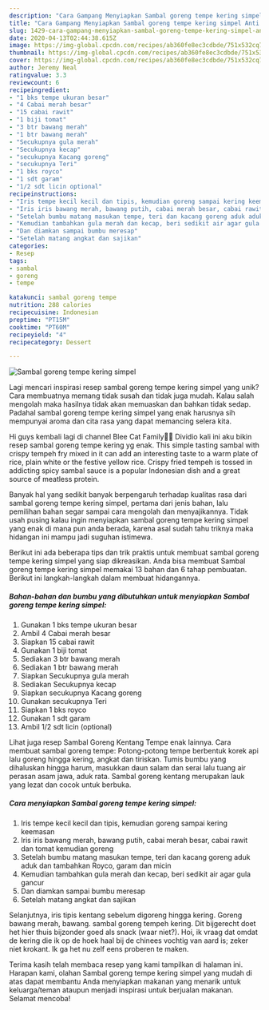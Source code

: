```yaml
---
description: "Cara Gampang Menyiapkan Sambal goreng tempe kering simpel Anti Gagal"
title: "Cara Gampang Menyiapkan Sambal goreng tempe kering simpel Anti Gagal"
slug: 1429-cara-gampang-menyiapkan-sambal-goreng-tempe-kering-simpel-anti-gagal
date: 2020-04-13T02:44:38.615Z
image: https://img-global.cpcdn.com/recipes/ab360fe8ec3cdbde/751x532cq70/sambal-goreng-tempe-kering-simpel-foto-resep-utama.jpg
thumbnail: https://img-global.cpcdn.com/recipes/ab360fe8ec3cdbde/751x532cq70/sambal-goreng-tempe-kering-simpel-foto-resep-utama.jpg
cover: https://img-global.cpcdn.com/recipes/ab360fe8ec3cdbde/751x532cq70/sambal-goreng-tempe-kering-simpel-foto-resep-utama.jpg
author: Jeremy Neal
ratingvalue: 3.3
reviewcount: 6
recipeingredient:
- "1 bks tempe ukuran besar"
- "4 Cabai merah besar"
- "15 cabai rawit"
- "1 biji tomat"
- "3 btr bawang merah"
- "1 btr bawang merah"
- "Secukupnya gula merah"
- "Secukupnya kecap"
- "secukupnya Kacang goreng"
- "secukupnya Teri"
- "1 bks royco"
- "1 sdt garam"
- "1/2 sdt licin optional"
recipeinstructions:
- "Iris tempe kecil kecil dan tipis, kemudian goreng sampai kering keemasan"
- "Iris iris bawang merah, bawang putih, cabai merah besar, cabai rawit dan tomat kemudian goreng"
- "Setelah bumbu matang masukan tempe, teri dan kacang goreng aduk aduk dan tambahkan Royco, garam dan micin"
- "Kemudian tambahkan gula merah dan kecap, beri sedikit air agar gula gancur"
- "Dan diamkan sampai bumbu meresap"
- "Setelah matang angkat dan sajikan"
categories:
- Resep
tags:
- sambal
- goreng
- tempe

katakunci: sambal goreng tempe 
nutrition: 288 calories
recipecuisine: Indonesian
preptime: "PT15M"
cooktime: "PT60M"
recipeyield: "4"
recipecategory: Dessert

---
```



![Sambal goreng tempe kering simpel](https://img-global.cpcdn.com/recipes/ab360fe8ec3cdbde/751x532cq70/sambal-goreng-tempe-kering-simpel-foto-resep-utama.jpg)

Lagi mencari inspirasi resep sambal goreng tempe kering simpel yang unik? Cara membuatnya memang tidak susah dan tidak juga mudah. Kalau salah mengolah maka hasilnya tidak akan memuaskan dan bahkan tidak sedap. Padahal sambal goreng tempe kering simpel yang enak harusnya sih mempunyai aroma dan cita rasa yang dapat memancing selera kita.

Hi guys kembali lagi di channel Blee Cat Family💛💛 Dividio kali ini aku bikin resep sambal goreng tempe kering yg enak. This simple tasting sambal with crispy tempeh fry mixed in it can add an interesting taste to a warm plate of rice, plain white or the festive yellow rice. Crispy fried tempeh is tossed in addicting spicy sambal sauce is a popular Indonesian dish and a great source of meatless protein.

Banyak hal yang sedikit banyak berpengaruh terhadap kualitas rasa dari sambal goreng tempe kering simpel, pertama dari jenis bahan, lalu pemilihan bahan segar sampai cara mengolah dan menyajikannya. Tidak usah pusing kalau ingin menyiapkan sambal goreng tempe kering simpel yang enak di mana pun anda berada, karena asal sudah tahu triknya maka hidangan ini mampu jadi suguhan istimewa.


Berikut ini ada beberapa tips dan trik praktis untuk membuat sambal goreng tempe kering simpel yang siap dikreasikan. Anda bisa membuat Sambal goreng tempe kering simpel memakai 13 bahan dan 6 tahap pembuatan. Berikut ini langkah-langkah dalam membuat hidangannya.

<!--inarticleads1-->

##### Bahan-bahan dan bumbu yang dibutuhkan untuk menyiapkan Sambal goreng tempe kering simpel:

1. Gunakan 1 bks tempe ukuran besar
1. Ambil 4 Cabai merah besar
1. Siapkan 15 cabai rawit
1. Gunakan 1 biji tomat
1. Sediakan 3 btr bawang merah
1. Sediakan 1 btr bawang merah
1. Siapkan Secukupnya gula merah
1. Sediakan Secukupnya kecap
1. Siapkan secukupnya Kacang goreng
1. Gunakan secukupnya Teri
1. Siapkan 1 bks royco
1. Gunakan 1 sdt garam
1. Ambil 1/2 sdt licin (optional)


Lihat juga resep Sambal Goreng Kentang Tempe enak lainnya. Cara membuat sambal goreng tempe: Potong-potong tempe berbentuk korek api lalu goreng hingga kering, angkat dan tiriskan. Tumis bumbu yang dihaluskan hingga harum, masukkan daun salam dan serai lalu tuang air perasan asam jawa, aduk rata. Sambal goreng kentang merupakan lauk yang lezat dan cocok untuk berbuka. 

<!--inarticleads2-->

##### Cara menyiapkan Sambal goreng tempe kering simpel:

1. Iris tempe kecil kecil dan tipis, kemudian goreng sampai kering keemasan
1. Iris iris bawang merah, bawang putih, cabai merah besar, cabai rawit dan tomat kemudian goreng
1. Setelah bumbu matang masukan tempe, teri dan kacang goreng aduk aduk dan tambahkan Royco, garam dan micin
1. Kemudian tambahkan gula merah dan kecap, beri sedikit air agar gula gancur
1. Dan diamkan sampai bumbu meresap
1. Setelah matang angkat dan sajikan


Selanjutnya, iris tipis kentang sebelum digoreng hingga kering. Goreng bawang merah, bawang. sambal goreng tempeh kering. Dit bijgerecht doet het hier thuis bijzonder goed als snack (waar niet?). Hoi, ik vraag dat omdat de kering die ik op de hoek haal bij de chinees vochtig van aard is; zeker niet krokant. Ik ga het nu zelf eens proberen te maken. 

Terima kasih telah membaca resep yang kami tampilkan di halaman ini. Harapan kami, olahan Sambal goreng tempe kering simpel yang mudah di atas dapat membantu Anda menyiapkan makanan yang menarik untuk keluarga/teman ataupun menjadi inspirasi untuk berjualan makanan. Selamat mencoba!
